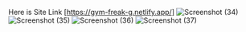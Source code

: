  Here is Site Link [https://gym-freak-g.netlify.app/]
![Screenshot (34)](https://user-images.githubusercontent.com/88175165/230454564-7efadaa8-4812-426c-8c9e-83281942a998.png)
![Screenshot (35)](https://user-images.githubusercontent.com/88175165/230454572-edb51622-a759-4474-b1cf-e12754188b33.png)
![Screenshot (36)](https://user-images.githubusercontent.com/88175165/230454577-e9b9ca6c-a7f6-45f9-a192-204f624b106b.png)
![Screenshot (37)](https://user-images.githubusercontent.com/88175165/230454583-a350c159-fa86-4deb-a1eb-9a194235ed27.png)
